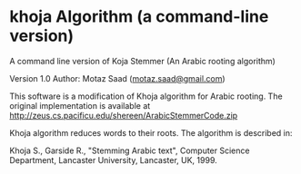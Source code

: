 # khoja Algorithm (a command-line version)

A command line version of Koja Stemmer (An Arabic rooting algorithm)

Version 1.0
Author: Motaz Saad (motaz.saad@gmail.com)


This software is a modification of Khoja algorithm for Arabic rooting. The original implementation is available at http://zeus.cs.pacificu.edu/shereen/ArabicStemmerCode.zip

Khoja algorithm reduces words to their roots. The algorithm is described in:

Khoja S., Garside R., "Stemming Arabic text", Computer Science Department, Lancaster University, Lancaster, UK, 1999.

